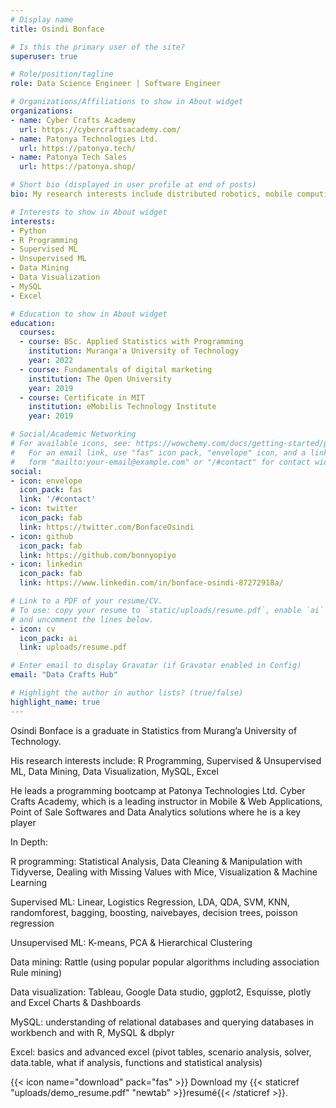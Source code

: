 ```yaml
---
# Display name
title: Osindi Bonface

# Is this the primary user of the site?
superuser: true

# Role/position/tagline
role: Data Science Engineer | Software Engineer

# Organizations/Affiliations to show in About widget
organizations:
- name: Cyber Crafts Academy
  url: https://cybercraftsacademy.com/
- name: Patonya Technologies Ltd.
  url: https://patonya.tech/
- name: Patonya Tech Sales
  url: https://patonya.shop/

# Short bio (displayed in user profile at end of posts)
bio: My research interests include distributed robotics, mobile computing and programmable matter.

# Interests to show in About widget
interests:
- Python
- R Programming
- Supervised ML
- Unsupervised ML
- Data Mining
- Data Visualization
- MySQL
- Excel

# Education to show in About widget
education:
  courses:
  - course: BSc. Applied Statistics with Programming
    institution: Muranga'a University of Technology
    year: 2022
  - course: Fundamentals of digital marketing
    institution: The Open University
    year: 2019
  - course: Certificate in MIT
    institution: eMobilis Technology Institute
    year: 2019

# Social/Academic Networking
# For available icons, see: https://wowchemy.com/docs/getting-started/page-builder/#icons
#   For an email link, use "fas" icon pack, "envelope" icon, and a link in the
#   form "mailto:your-email@example.com" or "/#contact" for contact widget.
social:
- icon: envelope
  icon_pack: fas
  link: '/#contact'
- icon: twitter
  icon_pack: fab
  link: https://twitter.com/BonfaceOsindi
- icon: github
  icon_pack: fab
  link: https://github.com/bonnyopiyo
- icon: linkedin
  icon_pack: fab
  link: https://www.linkedin.com/in/bonface-osindi-87272918a/

# Link to a PDF of your resume/CV.
# To use: copy your resume to `static/uploads/resume.pdf`, enable `ai` icons in `params.toml`, 
# and uncomment the lines below.
- icon: cv
  icon_pack: ai
  link: uploads/resume.pdf

# Enter email to display Gravatar (if Gravatar enabled in Config)
email: "Data Crafts Hub"

# Highlight the author in author lists? (true/false)
highlight_name: true
---
```


Osindi Bonface is a graduate in Statistics from Murang’a University of Technology.

His research interests include: R Programming, Supervised & Unsupervised ML, Data Mining, Data Visualization, MySQL, Excel

He leads a programming bootcamp at Patonya Technologies Ltd. Cyber Crafts Academy, which is a leading instructor in Mobile & Web Applications, Point of Sale Softwares and Data Analytics solutions where he is a key player

In Depth:

R programming: Statistical Analysis, Data Cleaning & Manipulation with Tidyverse, Dealing with Missing Values with Mice, Visualization & Machine Learning

Supervised ML: Linear, Logistics Regression, LDA, QDA, SVM, KNN, randomforest, bagging, boosting, naivebayes, decision trees, poisson regression

Unsupervised ML: K-means, PCA & Hierarchical Clustering

Data mining: Rattle (using popular popular algorithms including association Rule mining)

Data visualization: Tableau, Google Data studio, ggplot2, Esquisse, plotly and Excel Charts & Dashboards

MySQL: understanding of relational databases and querying databases in workbench and with R, MySQL & dbplyr

Excel: basics and advanced excel (pivot tables, scenario analysis, solver, data.table, what if analysis, functions and statistical analysis)

{{< icon name="download" pack="fas" >}} Download my {{< staticref "uploads/demo_resume.pdf" "newtab" >}}resumé{{< /staticref >}}.
